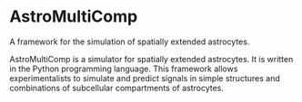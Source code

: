 # AstroMultiComp

A framework for the simulation of spatially extended astrocytes.

AstroMultiComp is a simulator for spatially extended astrocytes. It is written in the Python programming 
language. This framework allows experimentalists to simulate and predict signals in simple structures and combinations of 
subcellular compartments of astrocytes.
